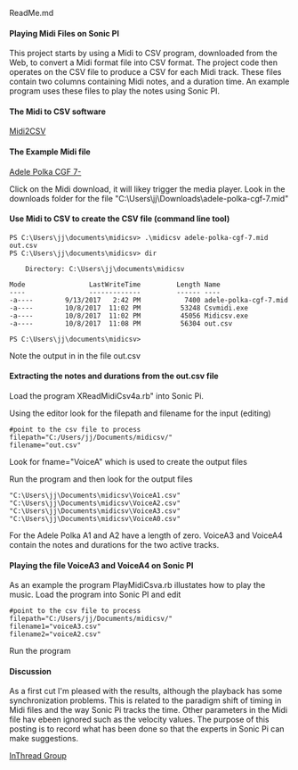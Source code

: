 ReadMe.md
####  Playing Midi Files on Sonic PI
This project starts by using a Midi to CSV program, downloaded from the Web, to convert a Midi format file into CSV format. The project code then operates on the CSV file to produce a CSV for each Midi track. These files contain two columns containing Midi notes, and a duration time. An example program uses these files to play the notes using Sonic PI.

#### The Midi to CSV software

[Midi2CSV]( http://www.fourmilab.ch/webtools/midicsv/)

#### The Example Midi file
[Adele Polka CGF 7- ]( http://abcnotation.com/tunePage?a=dl.dropboxusercontent.com/sh/flddgymslo57zvl/AAC7BgLqZ5JE3D633nuRUUJ8a/Bd6/Bd06_aug2016/0679)

Click on the Midi download, it will likey trigger the media player. Look in the downloads folder for the file "C:\Users\jj\Downloads\adele-polka-cgf-7.mid"

#### Use Midi to CSV to create the CSV file (command line tool)

```
PS C:\Users\jj\documents\midicsv> .\midicsv adele-polka-cgf-7.mid out.csv
PS C:\Users\jj\documents\midicsv> dir

    Directory: C:\Users\jj\documents\midicsv

Mode                LastWriteTime         Length Name
----                -------------         ------ ----
-a----        9/13/2017   2:42 PM           7400 adele-polka-cgf-7.mid
-a----        10/8/2017  11:02 PM          53248 Csvmidi.exe
-a----        10/8/2017  11:02 PM          45056 Midicsv.exe
-a----        10/8/2017  11:08 PM          56304 out.csv

PS C:\Users\jj\documents\midicsv>
```
Note the output in in the file out.csv

#### Extracting the notes and durations from the out.csv file

Load the program XReadMidiCsv4a.rb" into Sonic Pi.

Using the editor look for the filepath and filename for the input (editing)

```
#point to the csv file to process
filepath="C:/Users/jj/Documents/midicsv/"
filename="out.csv"
```
Look for  fname="VoiceA" which is used to create the output files

Run the program and then look for the output files

```
"C:\Users\jj\Documents\midicsv\VoiceA1.csv"
"C:\Users\jj\Documents\midicsv\VoiceA2.csv"
"C:\Users\jj\Documents\midicsv\VoiceA3.csv"
"C:\Users\jj\Documents\midicsv\VoiceA0.csv"
```
For the Adele Polka A1 and A2 have a length of zero.  VoiceA3 and VoiceA4 contain the notes and durations for the two active tracks.

#### Playing the file VoiceA3 and VoiceA4 on Sonic PI

As an example the program PlayMidiCsva.rb illustates how to play the music.
Load the program into Sonic PI and edit 

```
#point to the csv file to process
filepath="C:/Users/jj/Documents/midicsv/"
filename1="voiceA3.csv"
filename2="voiceA2.csv"
```
Run the program

#### Discussion

As a first cut I'm pleased with the results, although the playback has some synchronization problems. This is related to the paradigm shift of timing in Midi files and the way Sonic Pi tracks the time. Other parameters in the Midi file hav ebeen ignored such as the velocity values. 
The purpose of this posting is to record what has been done so that the experts in Sonic Pi can make suggestions.

[InThread Group]( https://in-thread.sonic-pi.net/)